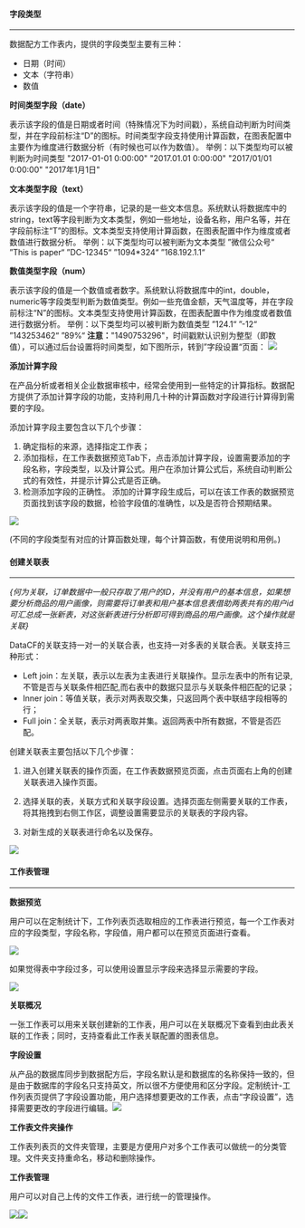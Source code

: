 #### **字段类型**

---

数据配方工作表内，提供的字段类型主要有三种：

* 日期（时间）
* 文本（字符串）
* 数值

**时间类型字段（date）**

表示该字段的值是日期或者时间（特殊情况下为时间戳），系统自动判断为时间类型，并在字段前标注“D”的图标。时间类型字段支持使用计算函数，在图表配置中主要作为维度进行数据分析（有时候也可以作为数值）。
举例：以下类型均可以被判断为时间类型
     "2017-01-01 0:00:00"
     "2017.01.01 0:00:00"
     "2017/01/01 0:00:00"
     "2017年1月1日"

**文本类型字段（text）**

表示该字段的值是一个字符串，记录的是一些文本信息。系统默认将数据库中的string，text等字段判断为文本类型，例如一些地址，设备名称，用户名等，并在字段前标注“T”的图标。文本类型支持使用计算函数，在图表配置中作为维度或者数值进行数据分析。
举例：以下类型均可以被判断为文本类型
     ”微信公众号“
     ”This is paper“
     ”DC-12345“
     ”1094*324“
     ”168.192.1.1“

**数值类型字段（num）**

表示该字段的值是一个数值或者数字。系统默认将数据库中的int，double，numeric等字段类型判断为数值类型。例如一些充值金额，天气温度等，并在字段前标注“N”的图标。文本类型支持使用计算函数，在图表配置中作为维度或者数值进行数据分析。
举例：以下类型均可以被判断为数值类型
     ”124.1“
     ”-12“
     ”143253462“
     ”89%“
**注意：**"1490753296"，时间戳默认识别为整型（即数值），可以通过后台设置将时间类型，如下图所示，转到”字段设置“页面：
![](/assets/时间戳转化.png)

**添加计算字段**

在产品分析或者相关企业数据审核中，经常会使用到一些特定的计算指标。数据配方提供了添加计算字段的功能，支持利用几十种的计算函数对字段进行计算得到需要的字段。

添加计算字段主要包含以下几个步骤：

1. 确定指标的来源，选择指定工作表；
2. 添加指标，在工作表数据预览Tab下，点击添加计算字段，设置需要添加的字段名称，字段类型，以及计算公式。用户在添加计算公式后，系统自动判断公式的有效性，并提示计算公式是否正确。
3. 检测添加字段的正确性。
   添加的计算字段生成后，可以在该工作表的数据预览页面找到该字段的数据，检验字段值的准确性，以及是否符合预期结果。

![](/assets/添加计算字段.png)

\(不同的字段类型有对应的计算函数处理，每个计算函数，有使用说明和用例。\)

#### **创建关联表**

---

_{何为关联，订单数据中一般只存取了用户的ID，并没有用户的基本信息，如果想要分析商品的用户画像，则需要将订单表和用户基本信息表借助两表共有的用户id可汇总成一张新表，对这张新表进行分析即可得到商品的用户画像。这个操作就是关联}_

DataCF的关联支持一对一的关联合表，也支持一对多表的关联合表。关联支持三种形式：

* Left join：左关联，表示以左表为主表进行关联操作。显示左表中的所有记录,不管是否与关联条件相匹配,而右表中的数据只显示与关联条件相匹配的记录；
* Inner join：等值关联，表示对两表取交集，只返回两个表中联结字段相等的行；
* Full join：全关联，表示对两表取并集。返回两表中所有数据，不管是否匹配。

创建关联表主要包括以下几个步骤：

1. 进入创建关联表的操作页面，在工作表数据预览页面，点击页面右上角的创建关联表进入操作页面。
2. 选择关联的表，关联方式和关联字段设置。选择页面左侧需要关联的工作表，将其拖拽到右侧工作区，调整设置需要显示的关联表的字段内容。

3. 对新生成的关联表进行命名以及保存。

![](/assets/关联表计算.png)

#### **工作表管理**

---

**数据预览**

用户可以在定制统计下，工作列表页选取相应的工作表进行预览，每一个工作表对应的字段类型，字段名称，字段值，用户都可以在预览页面进行查看。

![](/assets/数据预览.png)

如果觉得表中字段过多，可以使用设置显示字段来选择显示需要的字段。

![](/assets/字段筛选.png)

**关联概况**

一张工作表可以用来关联创建新的工作表，用户可以在关联概况下查看到由此表关联的工作表；同时，支持查看此工作表关联配置的图表信息。

**字段设置**

从产品的数据库同步到数据配方后，字段名默认是和数据库的名称保持一致的，但是由于数据库的字段名只支持英文，所以很不方便使用和区分字段。定制统计-工作列表页提供了字段设置功能，用户选择想要更改的工作表，点击“字段设置”，选择需要更改的字段进行编辑。![](/assets/字段设置.png)

**工作表文件夹操作**

工作表列表页的文件夹管理，主要是方便用户对多个工作表可以做统一的分类管理。文件夹支持重命名，移动和删除操作。

**工作表管理**

用户可以对自己上传的文件工作表，进行统一的管理操作。

![](/assets/工作表管理.png)![](/assets/工作表管理1.png)


